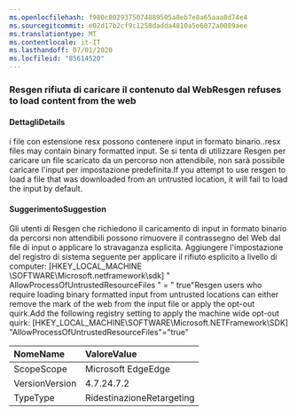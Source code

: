 ```yaml
---
ms.openlocfilehash: f980c8029375074889505a8eb7e8a65aaa8d74e4
ms.sourcegitcommit: e02d17b2cf9c1258dadda4810a5e6072a0089aee
ms.translationtype: MT
ms.contentlocale: it-IT
ms.lasthandoff: 07/01/2020
ms.locfileid: "85614520"
---
```

### <a name="resgen-refuses-to-load-content-from-the-web"></a><span data-ttu-id="b2076-101">Resgen rifiuta di caricare il contenuto dal Web</span><span class="sxs-lookup"><span data-stu-id="b2076-101">Resgen refuses to load content from the web</span></span>

#### <a name="details"></a><span data-ttu-id="b2076-102">Dettagli</span><span class="sxs-lookup"><span data-stu-id="b2076-102">Details</span></span>

<span data-ttu-id="b2076-103">i file con estensione resx possono contenere input in formato binario.</span><span class="sxs-lookup"><span data-stu-id="b2076-103">.resx files may contain binary formatted input.</span></span> <span data-ttu-id="b2076-104">Se si tenta di utilizzare Resgen per caricare un file scaricato da un percorso non attendibile, non sarà possibile caricare l'input per impostazione predefinita.</span><span class="sxs-lookup"><span data-stu-id="b2076-104">If you attempt to use resgen to load a file that was downloaded from an untrusted location, it will fail to load the input by default.</span></span>

#### <a name="suggestion"></a><span data-ttu-id="b2076-105">Suggerimento</span><span class="sxs-lookup"><span data-stu-id="b2076-105">Suggestion</span></span>

<span data-ttu-id="b2076-106">Gli utenti di Resgen che richiedono il caricamento di input in formato binario da percorsi non attendibili possono rimuovere il contrassegno del Web dal file di input o applicare lo stravaganza esplicita. Aggiungere l'impostazione del registro di sistema seguente per applicare il rifiuto esplicito a livello di computer: [HKEY_LOCAL_MACHINE \SOFTWARE\Microsoft.netframework\sdk] &quot; AllowProcessOfUntrustedResourceFiles &quot; = &quot; true&quot;</span><span class="sxs-lookup"><span data-stu-id="b2076-106">Resgen users who require loading binary formatted input from untrusted locations can either remove the mark of the web from the input file or apply the opt-out quirk.Add the following registry setting to apply the machine wide opt-out quirk: [HKEY_LOCAL_MACHINE\SOFTWARE\Microsoft.NETFramework\SDK] &quot;AllowProcessOfUntrustedResourceFiles&quot;=&quot;true&quot;</span></span>

| <span data-ttu-id="b2076-107">Nome</span><span class="sxs-lookup"><span data-stu-id="b2076-107">Name</span></span>    | <span data-ttu-id="b2076-108">Valore</span><span class="sxs-lookup"><span data-stu-id="b2076-108">Value</span></span>       |
|:--------|:------------|
| <span data-ttu-id="b2076-109">Scope</span><span class="sxs-lookup"><span data-stu-id="b2076-109">Scope</span></span>   | <span data-ttu-id="b2076-110">Microsoft Edge</span><span class="sxs-lookup"><span data-stu-id="b2076-110">Edge</span></span>        |
| <span data-ttu-id="b2076-111">Version</span><span class="sxs-lookup"><span data-stu-id="b2076-111">Version</span></span> | <span data-ttu-id="b2076-112">4.7.2</span><span class="sxs-lookup"><span data-stu-id="b2076-112">4.7.2</span></span>       |
| <span data-ttu-id="b2076-113">Type</span><span class="sxs-lookup"><span data-stu-id="b2076-113">Type</span></span>    | <span data-ttu-id="b2076-114">Ridestinazione</span><span class="sxs-lookup"><span data-stu-id="b2076-114">Retargeting</span></span> |

